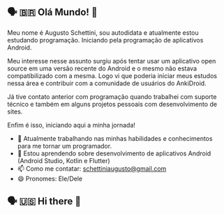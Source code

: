 ## 🗣 🇧🇷 Olá Mundo! 👋

Meu nome é Augusto Schettini, sou autodidata e atualmente estou estudando programação. Iniciando pela programação de aplicativos Android. 

Meu interesse nesse assunto surgiu após tentar usar um aplicativo open source em uma versão recente do Android e o mesmo não estava compatibilizado com a mesma. Logo vi que poderia iniciar meus estudos nessa área e contribuir com a comunidade de usuários do AnkiDroid.

Já tive contato anterior com programação quando trabalhei com suporte técnico e também em alguns projetos pessoais com desenvolvimento de sites. 

Enfim é isso, iniciando aqui a minha jornada!

- 🔭 Atualmente trabalhando nas minhas habilidades e conhecimentos para me tornar um programador.
- 🌱 Estou aprendendo sobre desenvolvimento de aplicativos Android (Android Studio, Kotlin e Flutter)
- 📫 Como me contatar: schettiniaugusto@gmail.com
- 😄 Pronomes: Ele/Dele

## 🗣 🇺🇸 Hi there 👋



<!--
**augustoschettini/augustoschettini** is a ✨ _special_ ✨ repository because its `README.md` (this file) appears on your GitHub profile.

Here are some ideas to get you started:

- 🔭 I’m currently working on ...
- 🌱 I’m currently learning ...
- 👯 I’m looking to collaborate on ...
- 🤔 I’m looking for help with ...
- 💬 Ask me about ...
- 📫 How to reach me: ...
- 😄 Pronouns: ...
- ⚡ Fun fact: ...
-->